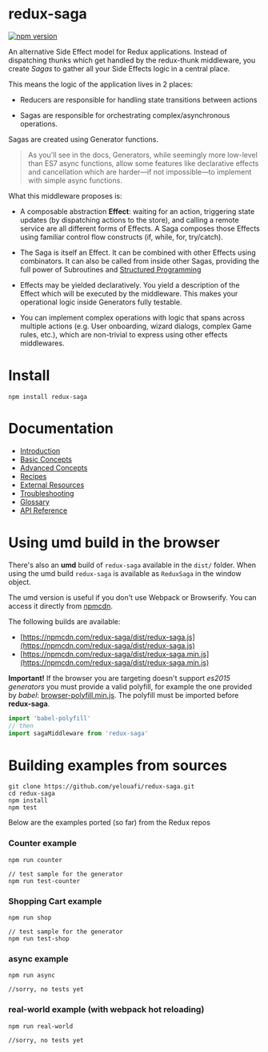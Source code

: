 # redux-saga

[![npm version](https://img.shields.io/npm/v/redux-saga.svg?style=flat-square)](https://www.npmjs.com/package/redux-saga)

An alternative Side Effect model for Redux applications. Instead of dispatching thunks
which get handled by the redux-thunk middleware, you create *Sagas* to gather all your
Side Effects logic in a central place.

This means the logic of the application lives in 2 places:

- Reducers are responsible for handling state transitions between actions

- Sagas are responsible for orchestrating complex/asynchronous operations.

Sagas are created using Generator functions.

> As you'll see in the docs, Generators, while seemingly more low-level than ES7 async
functions, allow some features like declarative effects and cancellation which are harder—if not
impossible—to implement with simple async functions.


What this middleware proposes is:

- A composable abstraction **Effect**: waiting for an action, triggering state updates (by dispatching
  actions to the store), and calling a remote service are all different forms of Effects. A Saga composes those
  Effects using familiar control flow constructs (if, while, for, try/catch).

- The Saga is itself an Effect. It can be combined with other Effects using combinators.
It can also be called from inside other Sagas, providing the full power of Subroutines and
[Structured Programming](https://en.wikipedia.org/wiki/Structured_programming)

- Effects may be yielded declaratively. You yield a description of the Effect which will be
executed by the middleware. This makes your operational logic inside Generators fully testable.

- You can implement complex operations with logic that spans across multiple actions (e.g. User onboarding, wizard
dialogs, complex Game rules, etc.), which are non-trivial to express using other effects middlewares.


# Install

```
npm install redux-saga
```

# Documentation

- [Introduction](http://yelouafi.github.io/redux-saga/docs/introduction/index.html)
- [Basic Concepts](http://yelouafi.github.io/redux-saga/docs/basics/index.html)
- [Advanced Concepts](http://yelouafi.github.io/redux-saga/docs/advanced/index.html)
- [Recipes](http://yelouafi.github.io/redux-saga/docs/recipes/index.html)
- [External Resources](http://yelouafi.github.io/redux-saga/docs/ExternalResources.html)
- [Troubleshooting](http://yelouafi.github.io/redux-saga/docs/Troubleshooting.html)
- [Glossary](http://yelouafi.github.io/redux-saga/docs/Glossary.html)
- [API Reference](http://yelouafi.github.io/redux-saga/docs/api/index.html)

# Using umd build in the browser

There's also an **umd** build of `redux-saga` available in the `dist/` folder. When using the umd build
`redux-saga` is available as `ReduxSaga` in the window object.

The umd version is useful if you don't use Webpack or Browserify. You can access it directly from [npmcdn](npmcdn.com).

The following builds are available:

- [https://npmcdn.com/redux-saga/dist/redux-saga.js](https://npmcdn.com/redux-saga/dist/redux-saga.js)  
- [https://npmcdn.com/redux-saga/dist/redux-saga.min.js](https://npmcdn.com/redux-saga/dist/redux-saga.min.js)

**Important!** If the browser you are targeting doesn't support _es2015 generators_ you must provide a valid polyfill,
for example the one provided by *babel*:
[browser-polyfill.min.js](https://cdnjs.cloudflare.com/ajax/libs/babel-core/5.8.25/browser-polyfill.min.js).
The polyfill must be imported before **redux-saga**.

```javascript
import 'babel-polyfill'
// then
import sagaMiddleware from 'redux-saga'
```

# Building examples from sources

```
git clone https://github.com/yelouafi/redux-saga.git
cd redux-saga
npm install
npm test
```

Below are the examples ported (so far) from the Redux repos

### Counter example

```
npm run counter

// test sample for the generator
npm run test-counter
```

### Shopping Cart example

```
npm run shop

// test sample for the generator
npm run test-shop
```

### async example

```
npm run async

//sorry, no tests yet
```

### real-world example (with webpack hot reloading)

```
npm run real-world

//sorry, no tests yet
```

